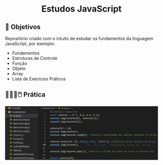 <h1 align="center"> Estudos JavaScript</h1>

## 🎈 Objetivos

Repositório criado com o intuito de estudar os fundamentos da linguagem JavaScript, por exemplo:

- Fundamentos
- Estruturas de Controle
- Função
- Objeto
- Array
- Lista de Execícios Práticos

## 👨🏻‍💻🖱️ Prática
<img alt="Pratica." src="img/CodigoPratico.png" align="center"/>
